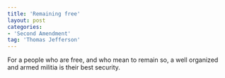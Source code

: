 ```yaml
---
title: 'Remaining free'
layout: post
categories:
- 'Second Amendment'
tag: 'Thomas Jefferson'
---
```


For a people who are free, and who mean to remain so, a well organized and armed militia is their best security.